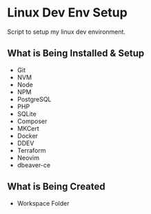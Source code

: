 # Linux Dev Env Setup

Script to setup my linux dev environment.

## What is Being Installed & Setup

- Git
- NVM
- Node
- NPM
- PostgreSQL
- PHP
- SQLite
- Composer
- MKCert
- Docker
- DDEV
- Terraform
- Neovim
- dbeaver-ce

## What is Being Created

- Workspace Folder
